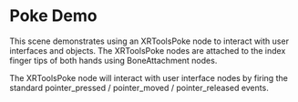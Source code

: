 # Poke Demo

This scene demonstrates using an XRToolsPoke node to interact with user
interfaces and objects. The XRToolsPoke nodes are attached to the index
finger tips of both hands using BoneAttachment nodes.

The XRToolsPoke node will interact with user interface nodes by firing
the standard pointer_pressed / pointer_moved / pointer_released events.
